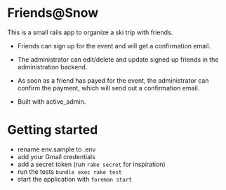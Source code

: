 # Friends@Snow

This is a small rails app to organize a ski trip with friends.

- Friends can sign up for the event and will get a confirmation email.
- The administrator can edit/delete and update signed up friends in the administration backend.
- As soon as a friend has payed for the event, the administrator can confirm the payment,
which will send out a confirmation email.

- Built with active_admin.

# Getting started

- rename env.sample to .env
- add your Gmail credentials
- add a secret token (run ```rake secret``` for inspiration)
- run the tests ```bundle exec rake test```
- start the application with ```foreman start```

